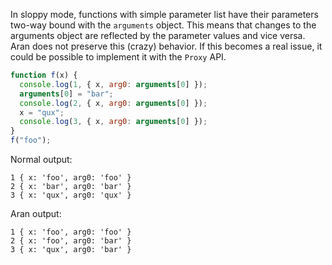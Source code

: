 In sloppy mode, functions with simple parameter list have their parameters
two-way bound with the `arguments` object. This means that changes to the
arguments object are reflected by the parameter values and vice versa. Aran does
not preserve this (crazy) behavior. If this becomes a real issue, it could be
possible to implement it with the `Proxy` API.

```js
function f(x) {
  console.log(1, { x, arg0: arguments[0] });
  arguments[0] = "bar";
  console.log(2, { x, arg0: arguments[0] });
  x = "qux";
  console.log(3, { x, arg0: arguments[0] });
}
f("foo");
```

Normal output:

```
1 { x: 'foo', arg0: 'foo' }
2 { x: 'bar', arg0: 'bar' }
3 { x: 'qux', arg0: 'qux' }
```

Aran output:

```
1 { x: 'foo', arg0: 'foo' }
2 { x: 'foo', arg0: 'bar' }
3 { x: 'qux', arg0: 'bar' }
```
